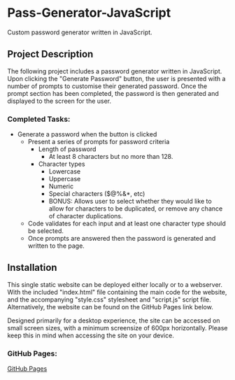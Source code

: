 # Pass-Generator-JavaScript

Custom password generator written in JavaScript.

## Project Description

The following project includes a password generator written in JavaScript. Upon clicking the "Generate Password" button, the user is presented with a number of prompts to customise their generated password. Once the prompt section has been completed, the password is then generated and displayed to the screen for the user.

### Completed Tasks:

* Generate a password when the button is clicked
  * Present a series of prompts for password criteria
    * Length of password
      * At least 8 characters but no more than 128.
    * Character types
      * Lowercase
      * Uppercase
      * Numeric
      * Special characters ($@%&*, etc)
      * BONUS: Allows user to select whether they would like to allow for characters to be duplicated, or remove any chance of character duplications.
  * Code validates for each input and at least one character type should be selected.
  * Once prompts are answered then the password is generated and written to the page.

## Installation

This single static website can be deployed either locally or to a webserver. With the included "index.html" file containing the main code for the website, and the accompanying "style.css" stylesheet and "script.js" script file. Alternatively, the website can be found on the GitHub Pages link below.

Designed primarily for a desktop experience, the site can be accessed on small screen sizes, with a minimum screensize of 600px horizontally. Please keep this in mind when accessing the site on your device.

### GitHub Pages:

[GitHub Pages](https://sunnymudhar.github.io/Pass-Generator-JavaScript/starter/)
